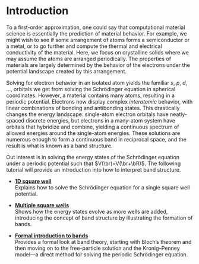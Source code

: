 # Introduction

To a first-order approximation, one could say that computational material science is essentially the prediction of material behavior. For example, we might wish to see if some arrangement of atoms forms a semiconductor or a metal, or to go further and compute the thermal and electrical conductivity of the material. Here, we focus on crystalline solids where we may assume the atoms are arranged periodically. The properties of materials are largely determined by the behavior of the electrons under the potential landscape created by this arrangement. 

Solving for electron behavior in an isolated atom yields the familiar $s$, $p$, $d$, $\ldots$, orbitals we get from solving the Schrödinger equation in spherical coordinates. However, a material contains many atoms, resulting in a periodic potential. Electrons now display complex *interatomic* behavior, with linear combinations of bonding and antibonding states. This drastically changes the energy landscape: single-atom electron orbitals have neatly-spaced discrete energies, but electrons in a many-atom system have orbitals that hybridize and combine, yielding a continuous spectrum of allowed energies around the single-atom energies. These solutions are numerous enough to form a continuous band in reciprocal space, and the result is what is known as a band structure.  


Out interest is in solving the energy states of the Schrödinger equation under a periodic potential such that $V(\br)=V(\br+\bR)$. The following tutorial will provide an introduction into how to interpret band structure. 

- **[1D square well](1Dfinite.md)**  
  Explains how to solve the Schrödinger equation for a single square well potential.

- **[Multiple square wells](bands.md)**  
  Shows how the energy states evolve as more wells are added, introducing the concept of band structure by illustrating the formation of bands.

- **[Formal introduction to bands](bounds.md)**  
  Provides a formal look at band theory, starting with Bloch’s theorem and then moving on to the free-particle solution and the Kronig–Penney model—a direct method for solving the periodic Schrödinger equation.

<!-- - [Usage]( -->